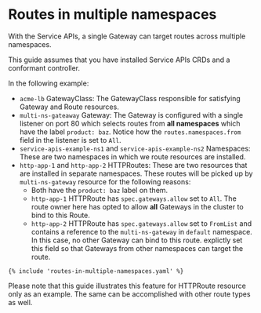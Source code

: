 # Routes in multiple namespaces

With the Service APIs, a single Gateway can target routes across multiple
namespaces. 

This guide assumes that you have installed Service APIs CRDs and a conformant
controller.

In the following example:

- `acme-lb` GatewayClass: The GatewayClass responsible for satisfying Gateway
  and Route resources.
- `multi-ns-gateaway` Gateway: The Gateway is configured with a single listener
  on port 80 which selects routes from **all namespaces** which have the label
  `product: baz`. Notice how the `routes.namespaces.from` field in the listener
  is set to `All`.
- `service-apis-example-ns1` and `service-apis-example-ns2` Namespaces: These
  are two namespaces in which we route resources are installed.
- `http-app-1` and `http-app-2` HTTPRoutes: These are two resources that are
  installed in separate namespaces. These routes will be picked up by
  `multi-ns-gateway` resource for the following reasons:
    - Both have the `product: baz` label on them.
    - `http-app-1` HTTPRoute has `spec.gateways.allow` set to `All`.  The route
      owner here has opted to allow **all** Gateways in the cluster to bind to
      this Route.
    - `http-app-2` HTTPRoute has `spec.gateways.allow` set to `FromList` and
      contains a reference to the `multi-ns-gateway` in `default` namespace. In
      this case, no other Gateway can bind to this route.  explictly set this
      field so that Gateways from other namespaces can target the route.

```
{% include 'routes-in-multiple-namespaces.yaml' %}
```

Please note that this guide illustrates this feature for HTTPRoute resource
only as an example. The same can be accomplished with other route types as
well.
